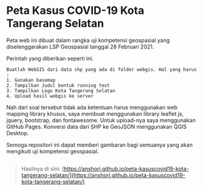 # Peta Kasus COVID-19 Kota Tangerang Selatan

Peta web ini dibuat dalam rangka uji kompetensi geospasial yang diselenggarakan LSP Geospasial tanggal 28 Februari 2021.

Perintah yang diberikan seperti ini.

```
Buatlah WebGIS dari data shp yang ada di folder webgis. Hal yang harus :
1. Gunakan basemap
2. Tampilkan Judul bentuk running text
3. Tampilkan Logo Kota Tangerang Selatan
4. Upload hasil webgis ke server
```

Nah dari soal tersebut tidak ada ketentuan harus menggunakan web mapping library khusus, saya membuat menggunakan library leaflet js, jquery, bootstrap, dan fontawesome. Untuk upload-nya saya menggunakan GitHub Pages. Konversi data dari SHP ke GeoJSON menggunakan QGIS Desktop.

Semoga repositori ini dapat memberi gambaran bagi semuanya yang akan mengikuti uji kompetensi geospasial.

##
> Hasilnya di sini: [https://anshori.github.io/peta-kasuscovid19-kota-tangerang-selatan/](https://anshori.github.io/peta-kasuscovid19-kota-tangerang-selatan/)